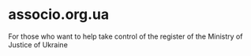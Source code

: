 # associo.org.ua
For those who want to help take control of the register of the Ministry of Justice of Ukraine
